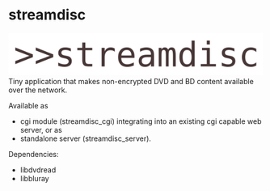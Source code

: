 # streamdisc
![streamdisc logo](/logo.svg)
Tiny application that makes non-encrypted DVD and BD content available over the network.

Available as 
- cgi module (streamdisc_cgi) integrating into an existing cgi capable web server, or as
- standalone server (streamdisc_server).

Dependencies:
- libdvdread
- libbluray
